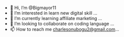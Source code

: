 - 👋 Hi, I’m @Bigmayor11
- 👀 I’m interested in learn new digital skill ...
- 🌱 I’m currently learning affiliate marketing ...
- 💞️ I’m looking to collaborate on coding language ...
- 📫 How to reach me charlesonubogu2@gmail.com...

<!---
Bigmayor11/Bigmayor11 is a ✨ special ✨ repository because its `README.md` (this file) appears on your GitHub profile.
You can click the Preview link to take a look at your changes.
--->
